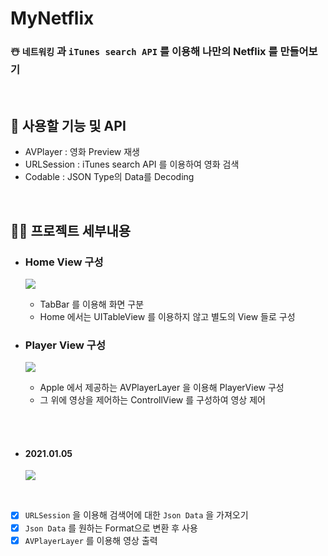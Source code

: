 # MyNetflix
### ☃️ `네트워킹` 과 `iTunes search API` 를 이용해 나만의 Netflix 를 만들어보기

<br>

## 🍿 사용할 기능 및 API
- AVPlayer : 영화 Preview 재생 
- URLSession : iTunes search API 를 이용하여 영화 검색
- Codable : JSON Type의 Data를 Decoding

<br>

## 🏃🏻 프로젝트 세부내용

- ### Home View 구성
   ![](https://images.velog.io/images/sangwoo24/post/cf77ae92-5eef-440c-886f-54487ea7db88/%EC%8A%A4%ED%81%AC%EB%A6%B0%EC%83%B7%202021-01-06%20%EC%98%A4%ED%9B%84%207.44.09.png)   
   - TabBar 를 이용해 화면 구분
   - Home 에서는 UITableView 를 이용하지 않고 별도의 View 들로 구성
  
- ### Player View 구성
    ![](https://images.velog.io/images/sangwoo24/post/3a70ba3a-4170-4919-854d-404325bbe708/%EC%8A%A4%ED%81%AC%EB%A6%B0%EC%83%B7%202021-01-06%20%EC%98%A4%ED%9B%84%207.46.58.png)
    - Apple 에서 제공하는 AVPlayerLayer 을 이용해 PlayerView 구성
    - 그 위에 영상을 제어하는 ControllView 를 구성하여 영상 제어 

<br><br>

- #### 2021.01.05

    ![](https://images.velog.io/images/sangwoo24/post/befe10b8-5512-4afb-ba33-4ecf66f1b2d6/ezgif.com-resize.gif)

    <br>

- [x] `URLSession` 을 이용해 검색어에 대한 `Json Data` 을 가져오기
- [x] `Json Data` 를 원하는 Format으로 변환 후 사용
- [x] `AVPlayerLayer` 를 이용해 영상 출력
